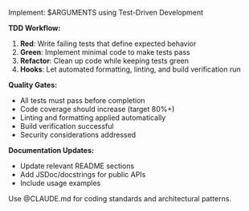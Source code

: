 ﻿---
description: TDD-focused implementation with automated quality checks
argument-hint: feature-name | component-name | issue-number
model: claude-3-5-sonnet-20241022
---
Implement: $ARGUMENTS using Test-Driven Development

**TDD Workflow:**
1. **Red**: Write failing tests that define expected behavior
2. **Green**: Implement minimal code to make tests pass
3. **Refactor**: Clean up code while keeping tests green
4. **Hooks**: Let automated formatting, linting, and build verification run

**Quality Gates:**
- All tests must pass before completion
- Code coverage should increase (target 80%+)
- Linting and formatting applied automatically
- Build verification successful
- Security considerations addressed

**Documentation Updates:**
- Update relevant README sections
- Add JSDoc/docstrings for public APIs
- Include usage examples

Use @CLAUDE.md for coding standards and architectural patterns.
